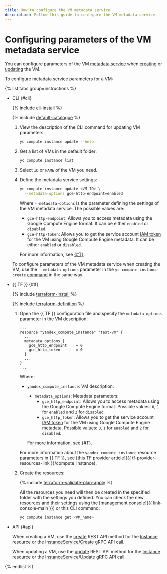 ```yaml
---
title: How to configure the VM metadata service
description: Follow this guide to configure the VM metadata service.
---
```


# Configuring parameters of the VM metadata service

You can configure parameters of the VM [metadata service](../../concepts/vm-metadata.md#metadata-formats) when [creating](../index.md#vm-create) or [updating](../vm-control/vm-update.md) the VM.

To configure metadata service parameters for a VM:

{% list tabs group=instructions %}

- CLI {#cli}

  {% include [cli-install](../../../_includes/cli-install.md) %}

  {% include [default-catalogue](../../../_includes/default-catalogue.md) %}

  1. View the description of the CLI command for updating VM parameters:

     ```bash
     yc compute instance update --help
     ```

  1. Get a list of VMs in the default folder:

     ```bash
     yc compute instance list
     ```

  1. Select `ID` or `NAME` of the VM you need.
  1. Define the metadata service settings:

     ```bash
     yc compute instance update <VM_ID> \
       --metadata-options gce-http-endpoint=enabled
     ```

     Where `--metadata-options` is the parameter defining the settings of the VM metadata service. The possible values are:
     * `gce-http-endpoint`: Allows you to access metadata using the Google Compute Engine format. It can be either `enabled` or `disabled`.
     * `gce-http-token`: Allows you to get the service account [IAM token](../../../iam/concepts/authorization/iam-token.md) for the VM using Google Compute Engine metadata. It can be either `enabled` or `disabled`.

     For more information, see [{#T}](../../concepts/vm-metadata.md#metadata-formats).

  To configure parameters of the VM metadata service when creating the VM, use the `--metadata-options` parameter in the `yc compute instance create` [command](../../../cli/cli-ref/compute/cli-ref/instance/create.md) in the same way.

- {{ TF }} {#tf}

  {% include [terraform-install](../../../_includes/terraform-install.md) %}

  {% include [terraform-definition](../../../_tutorials/_tutorials_includes/terraform-definition.md) %}

  1. Open the {{ TF }} configuration file and specify the `metadata_options` parameter in the VM description:

     ```hcl
     ...
     resource "yandex_compute_instance" "test-vm" {
       ... 
       metadata_options {
         gce_http_endpoint    = 0
         gce_http_token       = 0
       }
       ...
     }
     ...
     ```

     Where:
     * `yandex_compute_instance`: VM description:
       * `metadata_options`: Metadata parameters:
         * `gce_http_endpoint`: Allows you to access metadata using the Google Compute Engine format. Possible values: `0`, `1` for `enabled` and `2` for `disabled`.
         * `gce_http_token`: Allows you to get the service account [IAM token](../../../iam/concepts/authorization/iam-token.md) for the VM using Google Compute Engine metadata. Possible values: `0`, `1` for `enabled` and `2` for `disabled`.

       For more information, see [{#T}](../../concepts/vm-metadata.md#metadata-formats).

     For more information about the `yandex_compute_instance` resource parameters in {{ TF }}, see [this TF provider article]({{ tf-provider-resources-link }}/compute_instance).
  1. Create the resources:

     {% include [terraform-validate-plan-apply](../../../_tutorials/_tutorials_includes/terraform-validate-plan-apply.md) %}

     All the resources you need will then be created in the specified folder with the settings you defined. You can check the new resources and their settings using the [management console]({{ link-console-main }}) or this CLI command:

     ```bash
     yc compute instance get <VM_name>
     ```

- API {#api}

  When creating a VM, use the [create](../../api-ref/Instance/create.md) REST API method for the [Instance](../../api-ref/Instance/index.md) resource or the [InstanceService/Create](../../api-ref/grpc/Instance/create.md) gRPC API call.

  When updating a VM, use the [update](../../api-ref/Instance/update.md) REST API method for the [Instance](../../api-ref/Instance/index.md) resource or the [InstanceService/Update](../../api-ref/grpc/Instance/update.md) gRPC API call.

{% endlist %}